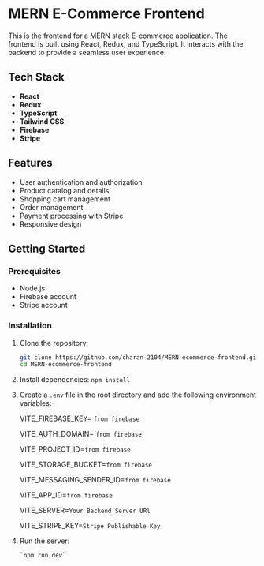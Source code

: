 # MERN E-Commerce Frontend

This is the frontend for a MERN stack E-commerce application. The frontend is built using React, Redux, and TypeScript. It interacts with the backend to provide a seamless user experience.

## Tech Stack

- **React**
- **Redux**
- **TypeScript**
- **Tailwind CSS**
- **Firebase**
- **Stripe**

## Features

- User authentication and authorization
- Product catalog and details
- Shopping cart management
- Order management
- Payment processing with Stripe
- Responsive design

## Getting Started

### Prerequisites

- Node.js
- Firebase account
- Stripe account

### Installation

1. Clone the repository:
   ```sh
   git clone https://github.com/charan-2104/MERN-ecommerce-frontend.git
   cd MERN-ecommerce-frontend

   
2. Install dependencies:
     `npm install`
   

4. Create a `.env` file in the root directory and add the following environment variables:

	VITE_FIREBASE_KEY=  `from firebase`

	VITE_AUTH_DOMAIN=  `from firebase`

	VITE_PROJECT_ID=`from firebase`

	VITE_STORAGE_BUCKET=`from firebase`

	VITE_MESSAGING_SENDER_ID=`from firebase`

	VITE_APP_ID=`from firebase`

	VITE_SERVER=`Your Backend Server URl`

   VITE_STRIPE_KEY=`Stripe Publishable Key`
   
  

5.	Run the server:

		`npm run dev`
